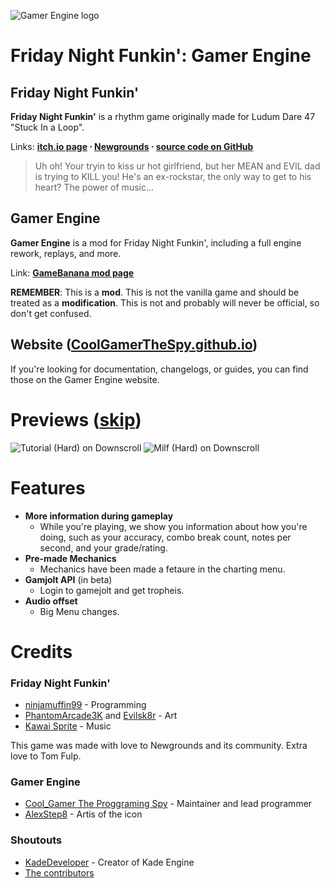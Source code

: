 
![Gamer Engine logo](GamerEngineLogo.png)

# Friday Night Funkin': Gamer Engine
## Friday Night Funkin'
**Friday Night Funkin'** is a rhythm game originally made for Ludum Dare 47 "Stuck In a Loop".

Links: **[itch.io page](https://ninja-muffin24.itch.io/funkin) ⋅ [Newgrounds](https://www.newgrounds.com/portal/view/770371) ⋅ [source code on GitHub](https://github.com/ninjamuffin99/Funkin)**
> Uh oh! Your tryin to kiss ur hot girlfriend, but her MEAN and EVIL dad is trying to KILL you! He's an ex-rockstar, the only way to get to his heart? The power of music... 

## Gamer Engine
**Gamer Engine** is a mod for Friday Night Funkin', including a full engine rework, replays, and more.

Link: **[GameBanana mod page](https://gamebanana.com/gamefiles/16761)**

**REMEMBER**: This is a **mod**. This is not the vanilla game and should be treated as a **modification**. This is not and probably will never be official, so don't get confused.

## Website ([CoolGamerTheSpy.github.io](https://CoolGamerTheSpy.github.io/))
If you're looking for documentation, changelogs, or guides, you can find those on the Gamer Engine website.

# Previews ([skip](#features))

![Tutorial (Hard) on Downscroll](https://user-images.githubusercontent.com/15311104/113989685-fa5aea80-9850-11eb-9180-f5819a774c79.gif) ![Milf (Hard) on Downscroll](https://user-images.githubusercontent.com/15311104/113990845-2c208100-9852-11eb-8e6d-f1c9e8439871.gif)

# Features

 - **More information during gameplay**
	 - While you're playing, we show you information about how you're doing, such as your accuracy, combo break count, notes per second, and your grade/rating.
 - **Pre-made Mechanics**
	 - Mechanics have been made a fetaure in the charting menu.
 - **Gamjolt API** (in beta)
	 - Login to gamejolt and get tropheis.
 - **Audio offset**
	 - Big Menu changes.

# Credits
### Friday Night Funkin'
 - [ninjamuffin99](https://twitter.com/ninja_muffin99) - Programming
 - [PhantomArcade3K](https://twitter.com/phantomarcade3k) and [Evilsk8r](https://twitter.com/evilsk8r) - Art
 - [Kawai Sprite](https://twitter.com/kawaisprite) - Music

This game was made with love to Newgrounds and its community. Extra love to Tom Fulp.
### Gamer Engine
- [Cool_Gamer The Proggraming Spy](https://twitter.com/KadeDeveloper) - Maintainer and lead programmer
- [AlexStep8](https://github.com/KadeDev/Kade-Engine/graphs/contributors) - Artis of the icon


### Shoutouts
- [KadeDeveloper](https://twitter.com/KadeDeveloper) - Creator of Kade Engine
- [The contributors](https://github.com/KadeDev/Kade-Engine/graphs/contributors)
